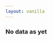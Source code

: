 ```yaml
---
layout: vanilla
---
```

<head>
    <meta charset="utf-8">
    <meta http-equiv="X-UA-Compatible" content="IE=edge">
    <meta name="viewport" content="width=device-width, initial-scale=1">
    <!-- The above 3 meta tags *must* come first in the head; any other head content must come *after* these tags -->
    <link rel="stylesheet" href="css/bulma-0.7.1.css">
    <link rel="stylesheet" href="index.css">
    <title>Metaframe pipe passthrough</title>
</head>
<body>
<h3 id="nodata">No data as yet</h3>

<table class="table">
    <!-- <thead>
    <tr>
      <th><abbr title="Name">Name</abbr></th>
      <th><abbr title="Value">Value</abbr></th>
    </tr>
  </thead> -->
  <tbody id="tablebody" />
</table>
<script src="{{site.baseurl}}{{site.data.urls-internal.metaframe_library_path}}"></script>
<script src="index.js"></script>
</body>


